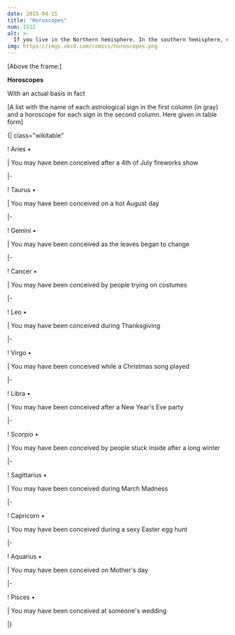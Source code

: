 ```yaml
---
date: 2015-04-15
title: "Horoscopes"
num: 1512
alt: >-
  If you live in the Northern hemisphere. In the southern hemisphere, due to the coriolis effect, babies are born nine months BEFORE they're conceived.
img: https://imgs.xkcd.com/comics/horoscopes.png
---
```

[Above the frame:]

**Horoscopes**

With an actual basis in fact

[A list with the name of each astrological sign in the first column (in gray) and a horoscope for each sign in the second column. Here given in table form]

{| class="wikitable"

! Aries •

| You may have been conceived after a 4th of July fireworks show

|-

! Taurus •

| You may have been conceived on a hot August day

|-

! Gemini •

| You may have been conceived as the leaves began to change

|-

! Cancer •

| You may have been conceived by people trying on costumes

|-

! Leo •

| You may have been conceived during Thanksgiving

|-

! Virgo •

| You may have been conceived while a Christmas song played

|-

! Libra •

| You may have been conceived after a New Year's Eve party

|-

! Scorpio •

| You may have been conceived by people stuck inside after a long winter

|-

! Sagittarius •

| You may have been conceived during March Madness

|-

! Capricorn •

| You may have been conceived during a sexy Easter egg hunt

|-

! Aquarius •

| You may have been conceived on Mother's day

|-

! Pisces •

| You may have been conceived at someone's wedding

|}
